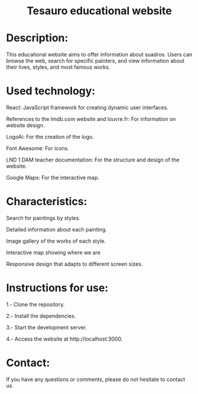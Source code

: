 <h1 align="center"> Tesauro educational website </h1>

<h1>Description:</h1>
This educational website aims to offer information about suadros. Users can browse the web, search for specific painters, and view information about their lives, styles, and most famous works.

<h1>Used technology:</h1>
<p>React: JavaScript framework for creating dynamic user interfaces.</p>
<p>References to the Imdb.com website and louvre.fr: For information on website design.</p>
<p>LogoAi: For the creation of the logo.</p>
<p>Font Awesome: For icons.</p>
<p>LND 1 DAM teacher documentation: For the structure and design of the website.</p>
<p>Google Maps: For the interactive map.</p>

<h1>Characteristics:</h1>
<p>Search for paintings by styles.</p>
<p>Detailed information about each painting.</p>
<p>Image gallery of the works of each style.</p>
<p>Interactive map showing where we are</p>
<p>Responsive design that adapts to different screen sizes.</p>

<h1>Instructions for use:</h1>
<p>1.- Clone the repository.</p>
<p>2.- Install the dependencies.</p>
<p>3.- Start the development server.</p>
<p>4.- Access the website at http://localhost:3000.</p>

<h1>Contact:</h1>
If you have any questions or comments, please do not hesitate to contact us.

